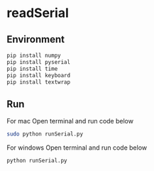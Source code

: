 # readSerial
## Environment
~~~bash
pip install numpy
pip install pyserial
pip install time
pip install keyboard
pip install textwrap
~~~
## Run
For mac
Open terminal and run code below
~~~bash
sudo python runSerial.py
~~~

For windows
Open terminal and run code below
~~~bash
python runSerial.py
